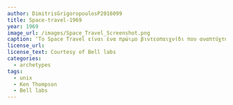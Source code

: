 ```yaml
---
author: DimitrisGrigoropoulosP2016099
title: Space-travel-1969
year: 1969
image_url: /images/Space_Travel_Screenshot.png 
caption: ‘To Space Travel είναι ένα πρώιμο βιντεοπαιχνίδι που αναπτύχτηκε από τον Ken Thompson το 1969 και προσομοιώνει τα ταξίδια στο ηλιακό σύστημα .Ο παίκτης πετά το πλοίο του γύρω από ένα δισδιάστατο μοντέλο κλίμακας του ηλιακού συστήματος χωρίς στόχους εκτός από την προσπάθεια προσγείωσης  σε διαφόρους πλανήτες και φεγγάρια . Το παιχνίδι αναπτύχτηκε στο Bell labs , ως μέρος της μεταφοράς του παιχνιδιού στο PDP-7,ο Thompson ανέπτυξε  το δικό του λειτουργικό σύστημα το οποίο αργότερα σχημάτισε το πυρήνα του λειτουργικού συστήματος Unix’
license_url: 
license_text: Courtesy of Bell labs 
categories:
  - archetypes
tags:
  - unix 
  - Ken Thompson
  - Bell labs
---
```

